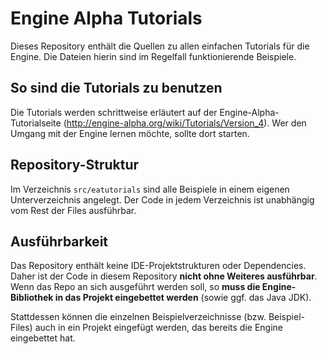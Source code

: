 Engine Alpha Tutorials
==================

Dieses Repository enthält die Quellen zu allen einfachen Tutorials für die Engine.
Die Dateien hierin sind im Regelfall funktionierende Beispiele.


So sind die Tutorials zu benutzen
--------------------

Die Tutorials werden schrittweise erläutert auf der Engine-Alpha-Tutorialseite
(http://engine-alpha.org/wiki/Tutorials/Version_4). Wer den Umgang mit der Engine lernen möchte, sollte dort starten.


Repository-Struktur 
--------------------

Im Verzeichnis `src/eatutorials` sind alle Beispiele in einem eigenen Unterverzeichnis angelegt. 
Der Code in jedem Verzeichnis ist unabhängig vom Rest der Files ausführbar.


Ausführbarkeit
------
Das Repository enthält keine IDE-Projektstrukturen oder Dependencies. 
Daher ist der Code in diesem Repository **nicht ohne Weiteres ausführbar**.
Wenn das Repo an sich ausgeführt werden soll, so **muss die Engine-Bibliothek in das Projekt eingebettet werden** 
(sowie ggf. das Java JDK).

Stattdessen können die einzelnen Beispielverzeichnisse (bzw. Beispiel-Files) auch in ein Projekt eingefügt werden,
das bereits die Engine eingebettet hat.